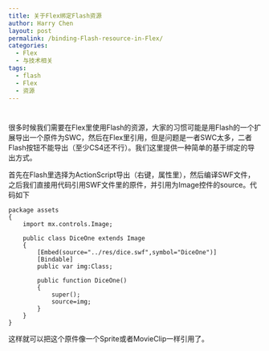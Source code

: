 ```yaml
---
title: 关于Flex绑定Flash资源
author: Harry Chen
layout: post
permalink: /binding-Flash-resource-in-Flex/
categories:
  - Flex
  - 与技术相关
tags:
  - flash
  - Flex
  - 资源
---
```

# 

很多时候我们需要在Flex里使用Flash的资源，大家的习惯可能是用Flash的一个扩展导出一个原件为SWC，然后在Flex里引用，但是问题是一者SWC太多，二者Flash按钮不能导出（至少CS4还不行）。我们这里提供一种简单的基于绑定的导出方式。

首先在Flash里选择为ActionScript导出（右键，属性里），然后编译SWF文件，之后我们直接用代码引用SWF文件里的原件，并引用为Image控件的source。代码如下


    package assets
    {
    	import mx.controls.Image;

    	public class DiceOne extends Image
    	{
    		[Embed(source="../res/dice.swf",symbol="DiceOne")]
    		[Bindable]
    		public var img:Class;

    		public function DiceOne()
    		{
    			super();
    			source=img;
    		}
    	}
    }

这样就可以把这个原件像一个Sprite或者MovieClip一样引用了。